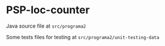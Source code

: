 # PSP-loc-counter

Java source file at `src/programa2`

Some tests files for testing at `src/programa2/unit-testing-data`